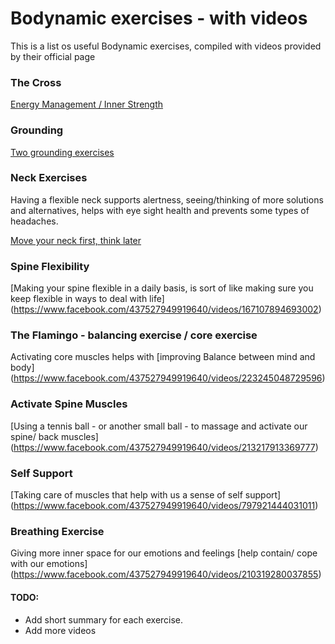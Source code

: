 # Bodynamic exercises - with videos

This is a list os useful Bodynamic exercises, compiled with videos provided by their official page

### The Cross

[Energy Management / Inner Strength](https://www.facebook.com/437527949919640/videos/1140264803062454)

### Grounding

[Two grounding exercises](https://www.facebook.com/437527949919640/videos/642765193173660)

### Neck Exercises

Having a flexible neck supports alertness, seeing/thinking of more solutions and alternatives, 
helps with eye sight health and prevents some types of headaches.

[Move your neck first, think later](https://www.facebook.com/PlayingForChange/videos/1134206103721132)

### Spine Flexibility

[Making your spine flexible in a daily basis, is sort of like making sure you keep flexible in ways to deal with
life]
(https://www.facebook.com/437527949919640/videos/167107894693002)

### The Flamingo - balancing exercise / core exercise

Activating core muscles helps with [improving Balance between mind and body]
(https://www.facebook.com/437527949919640/videos/223245048729596)

### Activate Spine Muscles

[Using a tennis ball - or another small ball - to massage and activate our spine/ back muscles]
(https://www.facebook.com/437527949919640/videos/213217913369777)

### Self Support

[Taking care of muscles that help with us a sense of self support]
(https://www.facebook.com/437527949919640/videos/797921444031011)

### Breathing Exercise

Giving more inner space for our emotions and feelings [help contain/ cope with our emotions]
(https://www.facebook.com/437527949919640/videos/210319280037855)

#### TODO: 
* Add short summary for each exercise.
* Add more videos
